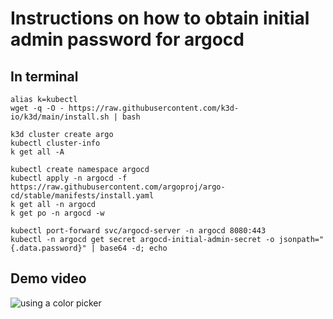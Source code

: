 # Instructions on how to obtain initial admin password for argocd

## In terminal

```
alias k=kubectl
wget -q -O - https://raw.githubusercontent.com/k3d-io/k3d/main/install.sh | bash

k3d cluster create argo
kubectl cluster-info
k get all -A

kubectl create namespace argocd
kubectl apply -n argocd -f https://raw.githubusercontent.com/argoproj/argo-cd/stable/manifests/install.yaml
k get all -n argocd
k get po -n argocd -w

kubectl port-forward svc/argocd-server -n argocd 8080:443
kubectl -n argocd get secret argocd-initial-admin-secret -o jsonpath="{.data.password}" | base64 -d; echo
```

## Demo video 

![using a color picker](/img/get_argocd_passwd.gif)
